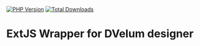 [![PHP Version](https://img.shields.io/badge/php-7.3%2B-blue.svg)](https://packagist.org/packages/dvelum/dvelum)
[![Total Downloads](https://img.shields.io/packagist/dt/dvelum/ext-library.svg?style=flat-square)](https://packagist.org/packages/dvelum/module-designer)

ExtJS Wrapper for DVelum designer
======

